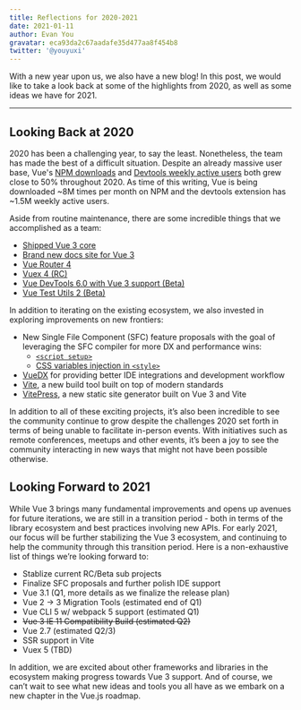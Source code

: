 ```yaml
---
title: Reflections for 2020-2021
date: 2021-01-11
author: Evan You
gravatar: eca93da2c67aadafe35d477aa8f454b8
twitter: '@youyuxi'
---
```


With a new year upon us, we also have a new blog! In this post, we would like to take a look back at some of the highlights from 2020, as well as some ideas we have for 2021.

---

## Looking Back at 2020

2020 has been a challenging year, to say the least. Nonetheless, the team has made the best of a difficult situation. Despite an already massive user base, Vue's [NPM downloads](https://npm-stat.com/charts.html?package=vue&from=2020-01-01&to=2020-12-31) and [Devtools weekly active users](https://chrome-stats.com/d/nhdogjmejiglipccpnnnanhbledajbpd) both grew close to 50% throughout 2020. As time of this writing, Vue is being downloaded ~8M times per month on NPM and the devtools extension has ~1.5M weekly active users.

Aside from routine maintenance, there are some incredible things that we accomplished as a team:

- [Shipped Vue 3 core](https://github.com/vuejs/vue-next/releases/tag/v3.0.0)
- [Brand new docs site for Vue 3](https://v3.vuejs.org/)
- [Vue Router 4](https://github.com/vuejs/vue-router-next/releases/tag/v4.0.0)
- [Vuex 4 (RC)](https://next.vuex.vuejs.org/)
- [Vue DevTools 6.0 with Vue 3 support (Beta)](https://chrome.google.com/webstore/detail/vuejs-devtools/ljjemllljcmogpfapbkkighbhhppjdbg)
- [Vue Test Utils 2 (Beta)](https://vue-test-utils.vuejs.org/v2/guide/introduction.html)

In addition to iterating on the existing ecosystem, we also invested in exploring improvements on new frontiers:

- New Single File Component (SFC) feature proposals with the goal of leveraging the SFC compiler for more DX and performance wins:
    - [`<script setup>`](https://github.com/vuejs/rfcs/pull/227)
    - [CSS variables injection in `<style>`](https://github.com/vuejs/rfcs/pull/231)
- [VueDX](https://github.com/znck/vue-developer-experience) for providing better IDE integrations and development workflow
- [Vite](http://vitejs.dev/), a new build tool built on top of modern standards
- [VitePress](https://vitepress.vuejs.org/), a new static site generator built on Vue 3 and Vite

In addition to all of these exciting projects, it’s also been incredible to see the community continue to grow despite the challenges 2020 set forth in terms of being unable to facilitate in-person events. With initiatives such as remote conferences, meetups and other events, it’s been a joy to see the community interacting in new ways that might not have been possible otherwise.

## Looking Forward to 2021

While Vue 3 brings many fundamental improvements and opens up avenues for future iterations, we are still in a transition period - both in terms of the library ecosystem and best practices involving new APIs. For early 2021, our focus will be further stabilizing the Vue 3 ecosystem, and continuing to help the community through this transition period. Here is a non-exhaustive list of things we’re looking forward to:

- Stablize current RC/Beta sub projects
- Finalize SFC proposals and further polish IDE support
- Vue 3.1 (Q1, more details as we finalize the release plan)
- Vue 2 → 3 Migration Tools (estimated end of Q1)
- Vue CLI 5 w/ webpack 5 support (estimated Q1)
- ~~Vue 3 IE 11 Compatibility Build (estimated Q2)~~
- Vue 2.7 (estimated Q2/3)
- SSR support in Vite
- Vuex 5 (TBD)

In addition, we are excited about other frameworks and libraries in the ecosystem making progress towards Vue 3 support. And of course, we can’t wait to see what new ideas and tools you all have as we embark on a new chapter in the Vue.js roadmap.